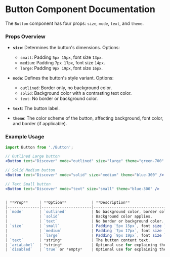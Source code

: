 # Button Component Documentation

The `Button` component has four props: `size`, `mode`, `text`, and `theme`.

### Props Overview

- **`size`**: Determines the button's dimensions. Options:
  - `small`: Padding `5px 15px`, font size `13px`.
  - `medium`: Padding `7px 17px`, font size `14px`.
  - `large`: Padding `9px 19px`, font size `16px`.

- **`mode`**: Defines the button's style variant. Options:
  - `outlined`: Border only, no background color.
  - `solid`: Background color with a contrasting text color.
  - `text`: No border or background color.

- **`text`**: The button label.

- **`theme`**: The color scheme of the button, affecting background, font color, and border (if applicable).

### Example Usage

```jsx
import Button from './Button';

// Outlined Large button
<Button text="Discover" mode="outlined" size="large" theme="green-700" />

// Solid Medium button
<Button text="Discover" mode="solid" size="medium" theme="blue-300" />

// Text Small button
<Button text="Discover" mode="text" size="small" theme="blue-300" />


| **Prop**     | **Option**           | **Description**                                    |
|--------------|----------------------|----------------------------------------------------|
| `mode`       | `outlined`           | No background color, border color applies.         |
|              | `solid`              | Background color applies.                          |
|              | `text`               | No border or background color.                     |
| `size`       | `small`              | Padding `5px 15px`, font size `13px`.              |
|              | `medium`             | Padding `7px 17px`, font size `14px`.              |
|              | `large`              | Padding `9px 19px`, font size `16px`.              |
| `text`       | *string*             | The button content text.                           |
| `ariaLabel`  | *string*             | Optional use for explaining the button use case.   |
| `disabled`   | `true` or *empty*    | Optional use for explaining the button use case.   |
